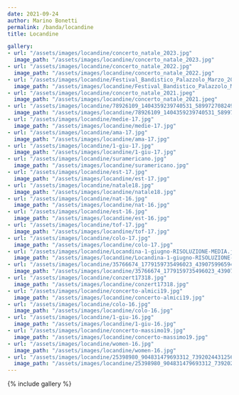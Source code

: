 ```yaml
---
date: 2021-09-24
author: Marino Bonetti
permalink: /banda/locandine
title: Locandine

gallery:
- url: "/assets/images/locandine/concerto_natale_2023.jpg"
  image_path: "/assets/images/locandine/concerto_natale_2023.jpg"
- url: "/assets/images/locandine/concerto_natale_2022.jpg"
  image_path: "/assets/images/locandine/concerto_natale_2022.jpg"
- url: "/assets/images/locandine/Festival_Bandistico_Palazzolo_Marzo_2022.jpg"
  image_path: "/assets/images/locandine/Festival_Bandistico_Palazzolo_Marzo_2022.jpg"
- url: "/assets/images/locandine/concerto_natale_2021.jpeg"
  image_path: "/assets/images/locandine/concerto_natale_2021.jpeg"
- url: "/assets/images/locandine/78926109_1404359239740531_5899727082497245184_n.jpg"
  image_path: "/assets/images/locandine/78926109_1404359239740531_5899727082497245184_n.jpg"
- url: "/assets/images/locandine/medie-17.jpg"
  image_path: "/assets/images/locandine/medie-17.jpg"
- url: "/assets/images/locandine/ama-17.jpg"
  image_path: "/assets/images/locandine/ama-17.jpg"
- url: "/assets/images/locandine/1-giu-17.jpg"
  image_path: "/assets/images/locandine/1-giu-17.jpg"
- url: "/assets/images/locandine/suramericano.jpg"
  image_path: "/assets/images/locandine/suramericano.jpg"
- url: "/assets/images/locandine/est-17.jpg"
  image_path: "/assets/images/locandine/est-17.jpg"
- url: "/assets/images/locandine/natale18.jpg"
  image_path: "/assets/images/locandine/natale18.jpg"
- url: "/assets/images/locandine/nat-16.jpg"
  image_path: "/assets/images/locandine/nat-16.jpg"
- url: "/assets/images/locandine/est-16.jpg"
  image_path: "/assets/images/locandine/est-16.jpg"
- url: "/assets/images/locandine/tof-17.jpg"
  image_path: "/assets/images/locandine/tof-17.jpg"
- url: "/assets/images/locandine/colo-17.jpg"
  image_path: "/assets/images/locandine/colo-17.jpg"
- url: "/assets/images/locandine/Locandina-1-giugno-RISOLUZIONE-MEDIA.jpg"
  image_path: "/assets/images/locandine/Locandina-1-giugno-RISOLUZIONE-MEDIA.jpg"
- url: "/assets/images/locandine/35766674_1779159735496023_4390759965942349824_n.jpg"
  image_path: "/assets/images/locandine/35766674_1779159735496023_4390759965942349824_n.jpg"
- url: "/assets/images/locandine/conzert17318.jpg"
  image_path: "/assets/images/locandine/conzert17318.jpg"
- url: "/assets/images/locandine/concerto-almici19.jpg"
  image_path: "/assets/images/locandine/concerto-almici19.jpg"
- url: "/assets/images/locandine/colo-16.jpg"
  image_path: "/assets/images/locandine/colo-16.jpg"
- url: "/assets/images/locandine/1-giu-16.jpg"
  image_path: "/assets/images/locandine/1-giu-16.jpg"
- url: "/assets/images/locandine/concerto-massimo19.jpg"
  image_path: "/assets/images/locandine/concerto-massimo19.jpg"
- url: "/assets/images/locandine/women-16.jpg"
  image_path: "/assets/images/locandine/women-16.jpg"
- url: "/assets/images/locandine/25398980_904831479693312_7392024431256333145_n.jpg"
  image_path: "/assets/images/locandine/25398980_904831479693312_7392024431256333145_n.jpg"
---
```



{% include gallery %}